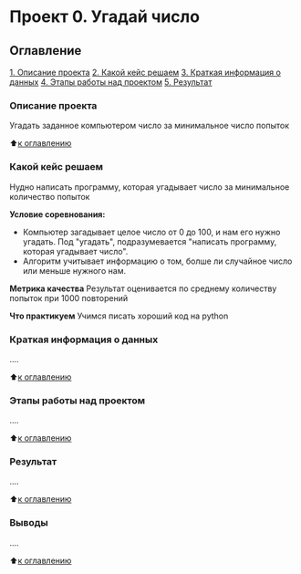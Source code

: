 # Проект 0. Угадай число

## Оглавление
 [1. Описание проекта](https://github.com/DadonovIV/for_sf_ds/tree/main/project_0#описание-проекта)
 [2. Какой кейс решаем](https://github.com/DadonovIV/for_sf_ds/tree/main/project_0#какой-кейс-решаем)
 [3. Краткая информация о данных](https://github.com/DadonovIV/for_sf_ds/tree/main/project_0#краткая-информация-о-данных)
 [4. Этапы работы над проектом](https://github.com/DadonovIV/for_sf_ds/tree/main/project_0#этапы-работы-над-проектом)
 [5. Результат](https://github.com/DadonovIV/for_sf_ds/tree/main/project_0#результат)

### Описание проекта
Угадать заданное компьютером число за минимальное число попыток

:arrow_up:[к оглавлению](https://github.com/DadonovIV/for_sf_ds/tree/main/project_0#оглавление)

### Какой кейс решаем
Нудно написать программу, которая угадывает число за минимальное количество попыток

**Условие соревнования:**
- Компьютер загадывает целое число от 0 до 100, и нам его нужно угадать. Под "угадать", подразумевается "написать программу, которая угадывает число".
- Алгоритм учитывает информацию о том, болше ли случайное число или меньше нужного нам.

**Метрика качества**
Результат оценивается по среднему количеству попыток при 1000 повторений

**Что практикуем**
Учимся писать хороший код на python

### Краткая информация о данных
....

:arrow_up:[к оглавлению](https://github.com/DadonovIV/for_sf_ds/tree/main/project_0#оглавление)

### Этапы работы над проектом
....

:arrow_up:[к оглавлению](https://github.com/DadonovIV/for_sf_ds/tree/main/project_0#оглавление)

### Результат
....

:arrow_up:[к оглавлению](https://github.com/DadonovIV/for_sf_ds/tree/main/project_0#оглавление)

### Выводы
....

:arrow_up:[к оглавлению](https://github.com/DadonovIV/for_sf_ds/tree/main/project_0#оглавление)
